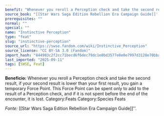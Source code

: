 ```yaml
---
benefit: "Whenever you reroll a Perception check and take the second result, if your second result is lower than your first result, you gain a temporary Force Point. This Force Point can be spent only to add to the result of a Perception check, and if it is not spent before the end of the encounter, it is lost. Category:Feats Category:Species Feats"
source_book: "[[Star Wars Saga Edition Rebellion Era Campaign Guide]]''"
prerequisites: ""
normal: ""
special: ""
name: "Instinctive Perception"
type: "feat"
slug: "instinctive-perception"
source_url: "https://swse.fandom.com/wiki/Instinctive_Perception"
source_license: "CC BY-SA 3.0 (Fandom)"
import_hash: "844903c2f2cc71becd6f6dec79dc1e0bd3577e0e0e7997d3128e70bba359e40e"
last_imported: "2025-09-11"
tags: [SWSE, Feat]
---
```

**Beneficio:** Whenever you reroll a Perception check and take the second result, if your second result is lower than your first result, you gain a temporary Force Point. This Force Point can be spent only to add to the result of a Perception check, and if it is not spent before the end of the encounter, it is lost. Category:Feats Category:Species Feats

*Fonte:* [[Star Wars Saga Edition Rebellion Era Campaign Guide]]''.